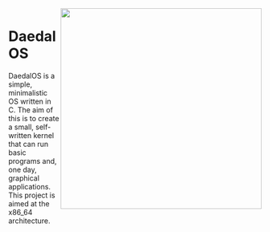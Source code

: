 <img src=http://i.imgur.com/rX08oeR.jpg width=400 align=right>

DaedalOS
=========

DaedalOS is a simple, minimalistic OS written in C. The aim of this is to
create a small, self-written kernel that can run basic programs and, one day,
graphical applications. This project is aimed at the x86_64 architecture.
